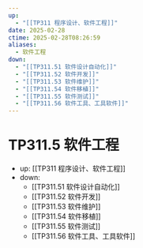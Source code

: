 ```yaml
---
up:
  - "[[TP311 程序设计、软件工程]]"
date: 2025-02-28
ctime: 2025-02-28T08:26:59
aliases:
  - 软件工程
down:
  - "[[TP311.51 软件设计自动化]]"
  - "[[TP311.52 软件开发]]"
  - "[[TP311.53 软件维护]]"
  - "[[TP311.54 软件移植]]"
  - "[[TP311.55 软件测试]]"
  - "[[TP311.56 软件工具、工具软件]]"
---
```


# TP311.5 软件工程

- up: [[TP311 程序设计、软件工程]]
- down:	
	- [[TP311.51 软件设计自动化]]
	- [[TP311.52 软件开发]]
	- [[TP311.53 软件维护]]
	- [[TP311.54 软件移植]]
	- [[TP311.55 软件测试]]
	- [[TP311.56 软件工具、工具软件]]
	
